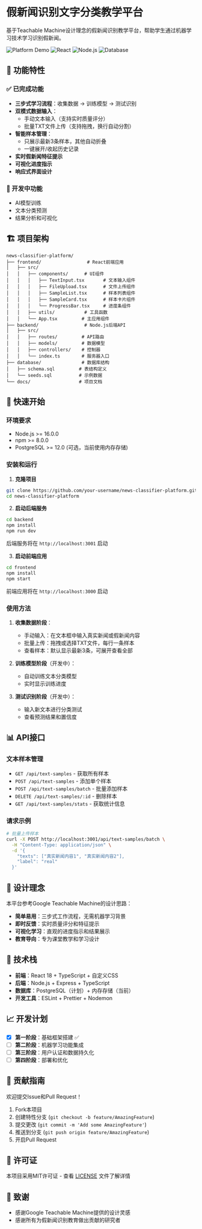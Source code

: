 # 假新闻识别文字分类教学平台

基于Teachable Machine设计理念的假新闻识别教学平台，帮助学生通过机器学习技术学习识别假新闻。

![Platform Demo](https://img.shields.io/badge/Status-Development-orange)
![React](https://img.shields.io/badge/Frontend-React%2BTypeScript-blue)
![Node.js](https://img.shields.io/badge/Backend-Node.js%2BExpress-green)
![Database](https://img.shields.io/badge/Database-PostgreSQL-blue)

## 🌟 功能特性

### ✅ 已完成功能
- **三步式学习流程**：收集数据 → 训练模型 → 测试识别
- **双模式数据输入**：
  - 手动文本输入（支持实时质量评分）
  - 批量TXT文件上传（支持拖拽，换行自动分割）
- **智能样本管理**：
  - 只展示最新3条样本，其他自动折叠
  - 一键展开/收起历史记录
- **实时假新闻特征提示**
- **可视化进度指示**
- **响应式界面设计**

### 🚧 开发中功能
- AI模型训练
- 文本分类预测
- 结果分析和可视化

## 🏗️ 项目架构

```
news-classifier-platform/
├── frontend/                 # React前端应用
│   ├── src/
│   │   ├── components/      # UI组件
│   │   │   ├── TextInput.tsx       # 文本输入组件
│   │   │   ├── FileUpload.tsx      # 文件上传组件
│   │   │   ├── SampleList.tsx      # 样本列表组件
│   │   │   ├── SampleCard.tsx      # 样本卡片组件
│   │   │   └── ProgressBar.tsx     # 进度条组件
│   │   ├── utils/           # 工具函数
│   │   └── App.tsx         # 主应用组件
├── backend/                 # Node.js后端API
│   ├── src/
│   │   ├── routes/         # API路由
│   │   ├── models/         # 数据模型
│   │   ├── controllers/    # 控制器
│   │   └── index.ts        # 服务器入口
├── database/               # 数据库结构
│   ├── schema.sql         # 表结构定义
│   └── seeds.sql          # 示例数据
└── docs/                  # 项目文档
```

## 🚀 快速开始

### 环境要求
- Node.js >= 16.0.0
- npm >= 8.0.0
- PostgreSQL >= 12.0 (可选，当前使用内存存储)

### 安装和运行

1. **克隆项目**
```bash
git clone https://github.com/your-username/news-classifier-platform.git
cd news-classifier-platform
```

2. **启动后端服务**
```bash
cd backend
npm install
npm run dev
```
后端服务将在 `http://localhost:3001` 启动

3. **启动前端应用**
```bash
cd frontend
npm install
npm start
```
前端应用将在 `http://localhost:3000` 启动

### 使用方法

1. **收集数据阶段**：
   - 手动输入：在文本框中输入真实新闻或假新闻内容
   - 批量上传：拖拽或选择TXT文件，每行一条样本
   - 查看样本：默认显示最新3条，可展开查看全部

2. **训练模型阶段**（开发中）：
   - 自动训练文本分类模型
   - 实时显示训练进度

3. **测试识别阶段**（开发中）：
   - 输入新文本进行分类测试
   - 查看预测结果和置信度

## 📊 API接口

### 文本样本管理
- `GET /api/text-samples` - 获取所有样本
- `POST /api/text-samples` - 添加单个样本
- `POST /api/text-samples/batch` - 批量添加样本
- `DELETE /api/text-samples/:id` - 删除样本
- `GET /api/text-samples/stats` - 获取统计信息

### 请求示例
```bash
# 批量上传样本
curl -X POST http://localhost:3001/api/text-samples/batch \
  -H "Content-Type: application/json" \
  -d '{
    "texts": ["真实新闻内容1", "真实新闻内容2"],
    "label": "real"
  }'
```

## 🎯 设计理念

本平台参考Google Teachable Machine的设计思路：
- **简单易用**：三步式工作流程，无需机器学习背景
- **即时反馈**：实时质量评分和特征提示
- **可视化学习**：直观的进度指示和结果展示
- **教育导向**：专为课堂教学和学习设计

## 🔧 技术栈

- **前端**：React 18 + TypeScript + 自定义CSS
- **后端**：Node.js + Express + TypeScript
- **数据库**：PostgreSQL（计划）+ 内存存储（当前）
- **开发工具**：ESLint + Prettier + Nodemon

## 📈 开发计划

- [x] **第一阶段**：基础框架搭建 ✅
- [ ] **第二阶段**：机器学习功能集成
- [ ] **第三阶段**：用户认证和数据持久化
- [ ] **第四阶段**：部署和优化

## 🤝 贡献指南

欢迎提交Issue和Pull Request！

1. Fork本项目
2. 创建特性分支 (`git checkout -b feature/AmazingFeature`)
3. 提交更改 (`git commit -m 'Add some AmazingFeature'`)
4. 推送到分支 (`git push origin feature/AmazingFeature`)
5. 开启Pull Request

## 📝 许可证

本项目采用MIT许可证 - 查看 [LICENSE](LICENSE) 文件了解详情

## 👥 致谢

- 感谢Google Teachable Machine提供的设计灵感
- 感谢所有为假新闻识别教育做出贡献的研究者